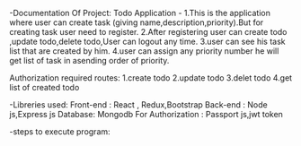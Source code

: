 -Documentation Of Project:
Todo Application -
1.This is the application where user can create task (giving name,description,priority).But for creating task user need to register.
2.After registering user can create todo ,update todo,delete todo,User can logout any time.
3.user can see his task list that are created by him.
4.user can assign any priority number he will get list of task in asending order of priority.

Authorization required routes:
1.create todo
2.update todo
3.delet todo
4.get list of created todo

-Libreries used:
Front-end : React , Redux,Bootstrap
Back-end : Node js,Express js
Database: Mongodb
For Authorization : Passport js,jwt token

-steps to execute program:
